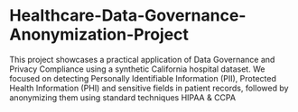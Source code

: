 # Healthcare-Data-Governance-Anonymization-Project
This project showcases a practical application of Data Governance and Privacy  Compliance using a synthetic California hospital dataset. We focused on  detecting Personally Identifiable Information (PII), Protected Health Information  (PHI) and sensitive fields in patient records, followed by anonymizing them using standard techniques HIPAA &amp; CCPA 

